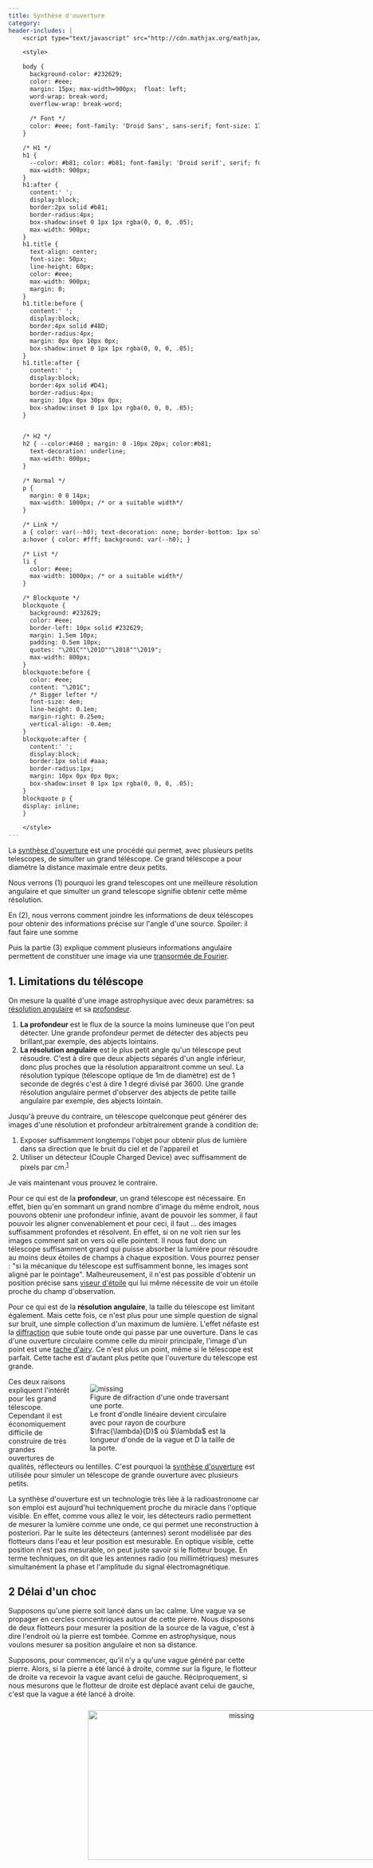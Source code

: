 ```yaml
---
title: Synthèse d'ouverture
category: 
header-includes: |
    <script type="text/javascript" src="http://cdn.mathjax.org/mathjax/latest/MathJax.js?config=TeX-AMS-MML_HTMLorMML"></script>

    <style>

    body {
      background-color: #232629;
      color: #eee;
      margin: 15px; max-width=900px;  float: left;
      word-wrap: break-word;
      overflow-wrap: break-word;
      
      /* Font */
      color: #eee; font-family: 'Droid Sans', sans-serif; font-size: 17px; font-weight: 400; line-height: 30px;
    }

    /* H1 */
    h1 { 
      --color: #b81; color: #b81; font-family: 'Droid serif', serif; font-size: 40px; font-weight: 400; font-style: italic; line-height: 44px; margin: 50px -10px 20px; 
      max-width: 900px;
    }
    h1:after {
      content:' ';
      display:block;
      border:2px solid #b81;
      border-radius:4px;
      box-shadow:inset 0 1px 1px rgba(0, 0, 0, .05);
      max-width: 900px;
    }
    h1.title {
      text-align: center;
      font-size: 50px;
      line-height: 60px;
      color: #eee;
      max-width: 900px;
      margin: 0;
    }
    h1.title:before {
      content:' ';
      display:block;
      border:4px solid #48D;
      border-radius:4px;
      margin: 0px 0px 10px 0px;
      box-shadow:inset 0 1px 1px rgba(0, 0, 0, .05);
    }
    h1.title:after {
      content:' ';
      display:block;
      border:4px solid #D41;
      border-radius:4px;
      margin: 10px 0px 30px 0px;
      box-shadow:inset 0 1px 1px rgba(0, 0, 0, .05);
    }


    /* H2 */
    h2 { --color:#460 ; margin: 0 -10px 20px; color:#b81; 
      text-decoration: underline;
      max-width: 800px;
    }

    /* Normal */
    p {
      margin: 0 0 14px; 
      max-width: 1000px; /* or a suitable width*/
    }

    /* Link */
    a { color: var(--h0); text-decoration: none; border-bottom: 1px solid #4c3a07; }
    a:hover { color: #fff; background: var(--h0); }

    /* List */
    li {
      color: #eee;
      max-width: 1000px; /* or a suitable width*/
    }

    /* Blockquote */
    blockquote {
      background: #232629;
      color: #eee;
      border-left: 10px solid #232629;
      margin: 1.5em 10px;
      padding: 0.5em 10px;
      quotes: "\201C""\201D""\2018""\2019";
      max-width: 800px;
    }
    blockquote:before {
      color: #eee;
      content: "\201C";
      /* Bigger lefter */
      font-size: 4em;
      line-height: 0.1em;
      margin-right: 0.25em;
      vertical-align: -0.4em;
    }
    blockquote:after {
      content:' ';
      display:block;
      border:1px solid #aaa;
      border-radius:1px;
      margin: 10px 0px 0px 0px;
      box-shadow:inset 0 1px 1px rgba(0, 0, 0, .05);
    }
    blockquote p {
    display: inline;
    }

    </style>
---
```


La [synthèse d'ouverture](https://fr.wikipedia.org/wiki/Synth%C3%A8se_d%27ouverture) est une procédé qui permet, avec plusieurs petits telescopes, de simulter un grand téléscope. Ce grand téléscope a pour diamétre la distance maximale entre deux petits.

Nous verrons (1) pourquoi les grand telescopes ont une meilleure résolution angulaire et que simulter un grand telescope signifie obtenir cette même résolution.

En (2), nous verrons comment joindre les informations de deux téléscopes pour obtenir des informations précise sur l'angle d'une source. Spoiler: il faut faire une somme

Puis la partie (3) explique comment plusieurs informations angulaire permettent de constituer une image via une [transormée de Fourier](https://fr.wikipedia.org/wiki/Transformation_de_Fourier).



## 1. Limitations du téléscope

On mesure la qualité d'une image astrophysique avec deux paramètres: sa [résolution angulaire](https://en.wikipedia.org/wiki/Dynamic_range#Photography) et sa [profondeur](https://fr.wikipedia.org/wiki/Liste_des_champs_profonds).


1. __La profondeur__ est le flux de la source la moins lumineuse que l'on peut détecter. Une grande profondeur permet de détecter des abjects peu brillant,par exemple, des abjects lointains.
2. __La résolution angulaire__ est le plus petit angle qu'un télescope peut résoudre. C'est à dire que deux abjects séparés d'un angle inférieur, donc plus proches que la résolution apparaitront comme un seul. La résolution typique (télescope optique de 1m de diamètre) est de 1 seconde de degrés c'est à dire 1 degré divisé par 3600. Une grande résolution angulaire permet d'observer des abjects de petite taille angulaire par exemple, des abjects lointain.

Jusqu'à preuve du contraire, un télescope quelconque peut générer des images d'une résolution et profondeur arbitrairement grande à condition de:

1. Exposer suffisamment longtemps l'objet pour obtenir plus de lumière dans sa direction que le bruit du ciel et de l'appareil et
2. Utiliser un détecteur (Couple Charged Device) avec suffisamment de pixels par cm.<sup>[1](#detecteur_pixel)</sup>

Je vais maintenant vous prouvez le contraire.

Pour ce qui est de la __profondeur__, un grand télescope est nécessaire.
En effet, bien qu'en sommant un grand nombre d'image du même endroit, nous pouvons obtenir une profondeur infinie, avant de pouvoir les sommer, il faut pouvoir les aligner convenablement et pour ceci, il faut ... des images suffisamment profondes et résolvent.
En effet, si on ne voit rien sur les images comment sait on vers où elle pointent.
Il nous faut donc un télescope suffisamment grand qui puisse absorber la lumière pour résoudre au moins deux étoiles de champs à chaque exposition.
Vous pourrez penser : "si la mécanique du télescope est suffisamment bonne, les images sont aligné par le pointage". Malheureusement, il n'est pas possible d'obtenir un position précise sans [viseur d'étoile](https://fr.wikipedia.org/wiki/Viseur_d%27%C3%A9toiles) qui lui même nécessite de voir un étoile proche du champ d'observation.

Pour ce qui est de la __résolution angulaire__, la taille du télescope est limitant également.
Mais cette fois, ce n'est plus pour une simple question de signal sur bruit, une simple collection d'un maximum de lumière.
L'effet néfaste est la [diffraction](https://en.wikipedia.org/wiki/Diffraction#Mechanism) que subie toute onde qui passe par une ouverture.
Dans le cas d'une ouverture circulaire comme celle du miroir principale, l'image d'un point est une [tache d'airy](https://fr.wikipedia.org/wiki/Tache_d%27Airy). Ce n'est plus un point, même si le télescope est parfait.
Cette tache est d'autant plus petite que l'ouverture du télescope est grande.

<!-- Figure diffraction -->
<figure style="float: right; width:300px;" >
  <img src='Figure/12_diffraction.svg' alt='missing' />
  <figcaption>
    Figure de difraction d'une onde traversant une porte.<br/>
    Le front d'ondle linéaire devient circulaire avec pour rayon de courbure $\frac{\lambda}{D}$ où $\lambda$ est la longueur d'onde de la vague et D la taille de la porte.
  </figcaption>
</figure>


Ces deux raisons expliquent l'intérêt pour les grand télescope.
Cependant il est économiquement difficile de construire de très grandes ouvertures de qualités, réflecteurs ou lentilles.
C'est pourquoi la [synthèse d'ouverture](https://fr.wikipedia.org/wiki/Synth%C3%A8se_d%27ouverture)
est utilisée pour simuler un télescope de grande ouverture avec plusieurs petits.

La synthèse d'ouverture est un technologie très liée à la radioastronome car son emploi est aujourd'hui techniquement proche du miracle dans l'optique visible.
En effet, comme vous allez le voir, les détecteurs radio permettent de mesurer la lumière comme une onde, ce qui permet une reconstruction à posteriori.
Par le suite les détecteurs (antennes) seront modélisée par des flotteurs dans l'eau et leur position est mesurable. En optique visible, cette position n'est pas mesurable, on peut juste savoir si le flotteur bouge. En terme techniques, on dit que les antennes radio (ou millimétriques) mesures simultanément la phase et l'amplitude du signal électromagnétique.


## 2 Délai d'un choc


Supposons qu'une pierre soit lancé dans un lac calme.
Une vague va se propager en cercles concentriques autour de cette pierre.
Nous disposons de deux flotteurs pour mesurer la position de la source de la vague, c'est à dire l'endroit où la pierre est tombée.
Comme en astrophysique, nous voulons mesurer sa position angulaire et non sa distance.

Supposons, pour commencer, qu'il n'y a qu'une vague généré par cette pierre.
Alors, si la pierre a été lancé à droite, comme sur la figure, le flotteur de droite va recevoir la vague avant celui de gauche. Réciproquement, si nous mesurons que le flotteur de droite est déplacé avant celui de gauche, c'est que la vague a été lancé à droite.

<!-- Figure diffraction -->
<figure style="text-align:center; display: inline-block; margin:10px; width:900px;" >
  <img style="width:600px; height:300px" src='Figure/21_float_n_stone.svg' alt='missing' />
  <figcaption style="text-align:left; margin:300px; width:600px">
    Vagues crées par un caillou jeter dans l'eau et reçue par deux flotteurs au premier plan. La vague va soulever le flotteur de droite puis le flotteur de gauche.<br/>
    Le caillou a un position angulaire de $\theta$, et est à une distance infinie, c'est pourquoi le front d'onde arrive en forme de ligne sur le flotteurs comme une vague de houle de haute mer et non un ricochet de lavoir.
  </figcaption>
</figure>

En employant une formule magique ("trigonometrum s'il te plum") dans le triangle ABC (TODO figure), on obtient:

$$cos(\theta) = \frac{a}{c}$$

Où:

* $c$ est une distance connu : la distance entre les deux flotteurs, alias [ligne de base](https://en.wikipedia.org/wiki/Astronomical_interferometer)
* $a$ est la distance supplémentaire que la vague a due parcourir.


On connait la vitesse de la vague $v$ et le temps de délai $\Delta t$ que la vague a pris pour atteindre le deuxième flotteur

Ainsi a est donné par la formule $vitesse = \frac{distance}{temps} \Leftrightarrow distance = vistesse \times temps$. Ce qui nous donne l'équation:

$$\theta = arccos\left( \frac{Distance\_de\_la\_base}{Vitesse\_de\_la\_vage \times Delai\_temporel\_mesuré} \right)$$

Par example, si la vitesse de la vague est de $1\frac{m}{s}$, la distance entre les deux flotteurs est de 2m et le temps mesuré est de 2 seconde,  C'est que $\theta = 0°$ soit la vague vient de l'extrème droite (à ne pas citer hors contexte).
Si le temps mesuré est de 1 seconde, la vague viens d'un angle $\theta = arccos\left(\frac{2}{1 \times 1 }\right) = arccos(1/2) = 60°$ (en effet $cos(60°): = 1/2$). C'est la situation su schema (TODO link schema).


## 3 Délai d'une onde

## 4 Délai de plusieurs objects

## 5 Reconstruction d'image

## Conclusion



# Notes

<a name="detecteur_pixel">1</a>: Le nombre de pixel par centimètre peut être arbitrairement elevé avec des bancs optiques à l'intérieur du détcteur. Par exemple les nouveaux smartphones déclarent des détecteurs de 9Mpixels (3000x3000) et de 2mm tandis qu'un detecteur de telescope est de 1Mpixel (1000x1000) et mesure 3cm.

